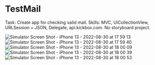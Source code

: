 # TestMail
Task: Create app for checking valid mail.
Skills: MVC, UICollectionView, URLSession + JSON, Delegate, api.kickbox.com. No storyboard project.


![Simulator Screen Shot - iPhone 13 - 2022-08-30 at 17 59 13](https://user-images.githubusercontent.com/61557663/187471679-4c510f34-a915-49db-a06b-1d0f42ef6da6.png)
![Simulator Screen Shot - iPhone 13 - 2022-08-30 at 17 59 40](https://user-images.githubusercontent.com/61557663/187471836-048fdb89-3f7d-471e-8a0f-956601b89002.png)
![Simulator Screen Shot - iPhone 13 - 2022-08-30 at 18 00 09](https://user-images.githubusercontent.com/61557663/187471731-f71c1b12-cd3e-467a-b0ad-4153b3096fb0.png)
![Simulator Screen Shot - iPhone 13 - 2022-08-30 at 18 00 39](https://user-images.githubusercontent.com/61557663/187471777-2b9d9450-8c6d-4731-aeba-8d14b9130a4b.png)
![Simulator Screen Shot - iPhone 13 - 2022-08-30 at 18 00 53](https://user-images.githubusercontent.com/61557663/187471863-6ead0665-47db-4243-9035-dbae11acc82e.png)
